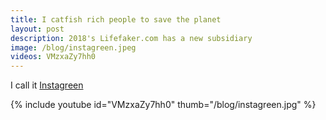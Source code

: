 ```yaml
---
title: I catfish rich people to save the planet
layout: post
description: 2018's Lifefaker.com has a new subsidiary
image: /blog/instagreen.jpeg
videos: VMzxaZy7hh0 
---
```


I call it [Instagreen](https://olifro.st/instagreen)

<!-- {% include refrost-style %} -->

{% include youtube id="VMzxaZy7hh0" thumb="/blog/instagreen.jpg" %}